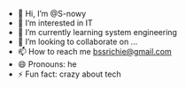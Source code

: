 - 👋 Hi, I’m @S-nowy
- 👀 I’m interested in IT
- 🌱 I’m currently learning system engineering 
- 💞️ I’m looking to collaborate on ...
- 📫 How to reach me bssrichie@gmail.com
- 😄 Pronouns: he
- ⚡ Fun fact: crazy about tech

<!---
S-nowy/S-nowy is a ✨ special ✨ repository because its `README.md` (this file) appears on your GitHub profile.
You can click the Preview link to take a look at your changes.
--->
